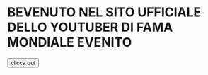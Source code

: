 # BEVENUTO NEL SITO UFFICIALE DELLO YOUTUBER DI FAMA MONDIALE EVENITO
<input type="button" value="clicca qui" onclick="alert('sus')"/>
  <audio autoplay>
<source type="audio/mpeg"src="musica/takeonme/take-on-me-flute-earrape.mp3">
  <source type="audio/ogg"src="musica/takeonme/take-on-me-flute-earrape.ogg">
  <source type="audio/wav"src="musica/takeonme/take-on-me-flute-earrape.wav">
 </audio>

